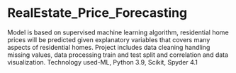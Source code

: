 # RealEstate_Price_Forecasting
Model is based on supervised machine learning algorithm, residential home prices will be predicted given explanatory variables that covers many aspects of residential homes. Project includes data cleaning handling missing values, data processing train and test split and correlation and data visualization. Technology used-ML, Python 3.9, Scikit, Spyder 4.1
